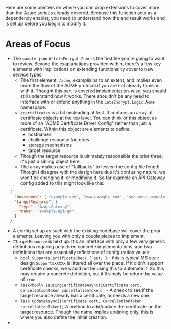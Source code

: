 Here are some pointers on where you can drop extensions to cover more than the Azure serices already covered. Because this function acts as a dependency enabler, you need to understand how the end result works and is set up before you begin to modify it.

# Areas of Focus 
  
  
- The `sample.json` in `LetsEncrypt.Func` is the first file you're going to want to review. Beyond the exaplanations provided within, there's a few key elements with implications on extending functionality cover to new service types. 
  - The first element, `/acme`, exampliains to an extent, and implies even more the flow of the ACME protocol if you are not already familiar with it. Thought this part is covered implementation-wise, you should still understand how it works. There shouldn't be any need to interface with or extend anything in the `LetsEncrypt.Logic.Acme` namespace.
  - `/certificates` is a bit misleading at first. It contains an array of certificate objects at the top level. You can think of this object as more of an "ACME Certificate Driver Config" rather than just a certificate. Within this object are elements to define:
    - hostnames
    - challenge response factories
    - storage mechanisms
    - target resource
  - Though the target resource is ultimately responsible the prior three, it's just a sibling object here.
  - The array makes use of "fallbacks" to lessen the config file length. Though I disagree with the design here due it's confusing nature, we won't be changing it, or modifying it. So for example an API Gateway config added to this might look like this:
  
```json
  {
    "hostnames": [ "example.com", "www.example.com", "sub.zone.example.com" ],
    "targetResource": {
      "type": "AzApiGateway",
      "name": "example-api-gw"
    }
  }
```

  - A config set up as such with the existing codebase will cover the prior elements. Leaving you with only a couple pieces to implement.
- `ITargetResource` is next up. It's an interface with only a few very generic definitions requring only three concrete implementations, and two definitions that are essentially reflections of configuration values:
  - `bool SupportsCertificateCheck { get; }` - this is typical MS style design `SupportsXXXXX` is littered all over the place. If it didn't support certificate checks, we would not be using this to automate it. So this may require a concrete definition, but it'll simply be return the value of `true`
  - `Task<bool> IsUsingCertificateAsync(ICertificate cert, CancellationToken cancellationToken);` - A check to see if the target resource already has a certificate, or needs a new one.
  - `Task UpdateAsync(ICertificate cert, CancellationToken cancellationToken);` A method to add/update the certificate on the target resource. Though the name implies updating only, this is where you also define the initial creation.
- 
